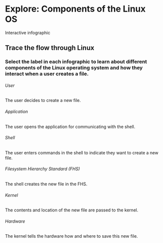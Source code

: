 # Explore: Components of the Linux OS

Interactive infographic

## Trace the flow through Linux

### Select the label in each infographic to learn about different components of the Linux operating system and how they interact when a user creates a file.

###### User

The user decides to create a new file.

###### Application

The user opens the application for communicating with the shell.

###### Shell

The user enters commands in the shell to indicate they want to create a new file.

###### Filesystem Hierarchy Standard (FHS)

The shell creates the new file in the FHS.

###### Kernel

The contents and location of the new file are passed to the kernel.

###### Hardware

The kernel tells the hardware how and where to save this new file.